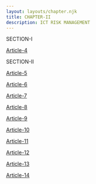 ```yaml
---
layout: layouts/chapter.njk
title: CHAPTER-II
description: ICT RISK MANAGEMENT 
---
```



SECTION-I


<a href=Article-4>Article-4</a>


SECTION-II


<a href=Article-5>Article-5</a>


<a href=Article-6>Article-6</a>


<a href=Article-7>Article-7</a>


<a href=Article-8>Article-8</a>


<a href=Article-9>Article-9</a>


<a href=Article-10>Article-10</a>


<a href=Article-11>Article-11</a>


<a href=Article-12>Article-12</a>


<a href=Article-13>Article-13</a>


<a href=Article-14>Article-14</a>

